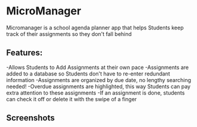 # MicroManager

Micromanager is a school agenda planner app that helps Students keep track of
their assignments so they don't fall behind 

## Features:

  -Allows Students to Add Assignments at their own pace
  -Assignments are added to a database so Students don't have to re-enter redundant information 
  -Assignments are organized by due date, no lengthy searching needed!
  -Overdue assignments are highlighted, this way Students can pay extra attention to these assignments
  -If an assignment is done, students can check it off or delete it with the swipe of a finger 

## Screenshots 
